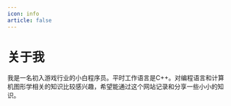 ```yaml
---
icon: info
article: false
---
```


# 关于我

我是一名初入游戏行业的小白程序员。平时工作语言是C++。对编程语言和计算机图形学相关的知识比较感兴趣，希望能通过这个网站记录和分享一些小小的知识。
